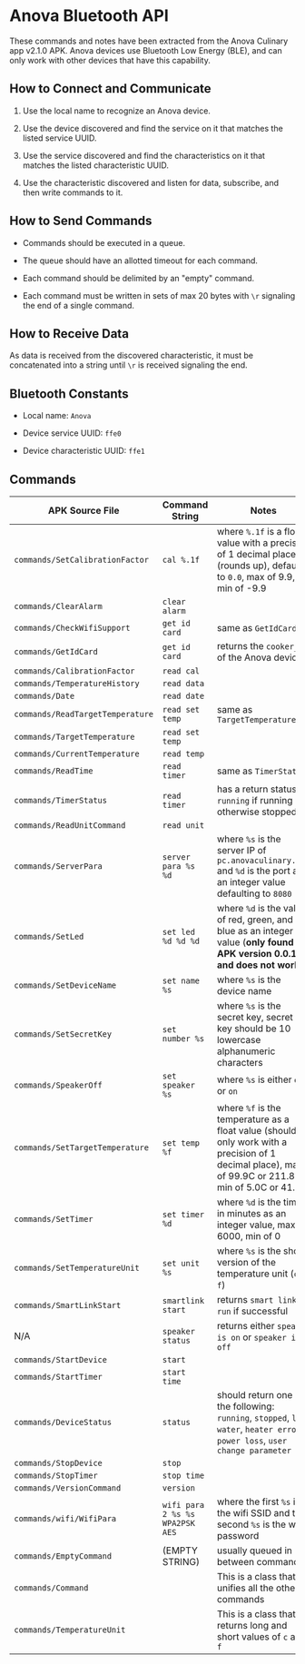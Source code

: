 # Anova Bluetooth API

These commands and notes have been extracted from the Anova Culinary app v2.1.0
APK. Anova devices use Bluetooth Low Energy (BLE), and can only work with other
devices that have this capability.

## How to Connect and Communicate

1.  Use the local name to recognize an Anova device.

2.  Use the device discovered and find the service on it that matches the listed
    service UUID.

3.  Use the service discovered and find the characteristics on it that matches
    the listed characteristic UUID.

4.  Use the characteristic discovered and listen for data, subscribe, and then
    write commands to it.

## How to Send Commands

*   Commands should be executed in a queue.

*   The queue should have an allotted timeout for each command.

*   Each command should be delimited by an "empty" command.

*   Each command must be written in sets of max 20 bytes with `\r` signaling the
    end of a single command.

## How to Receive Data

As data is received from the discovered characteristic, it must be concatenated
into a string until `\r` is received signaling the end.

## Bluetooth Constants

*   Local name: `Anova`

*   Device service UUID: `ffe0`

*   Device characteristic UUID: `ffe1`

## Commands

| APK Source File                  | Command String                  | Notes |
|----------------------------------|---------------------------------|-------|
| `commands/SetCalibrationFactor`  | `cal %.1f`                      | where `%.1f` is a float value with a precision of 1 decimal place (rounds up), defaults to `0.0`, max of 9.9, min of -9.9 |
| `commands/ClearAlarm`            | `clear alarm`                   |       |
| `commands/CheckWifiSupport`      | `get id card`                   | same as `GetIdCard` |
| `commands/GetIdCard`             | `get id card`                   | returns the `cooker_id` of the Anova device |
| `commands/CalibrationFactor`     | `read cal`                      |       |
| `commands/TemperatureHistory`    | `read data`                     |       |
| `commands/Date`                  | `read date`                     |       |
| `commands/ReadTargetTemperature` | `read set temp`                 | same as `TargetTemperature` |
| `commands/TargetTemperature`     | `read set temp`                 |       |
| `commands/CurrentTemperature`    | `read temp`                     |       |
| `commands/ReadTime`              | `read timer`                    | same as `TimerStatus` |
| `commands/TimerStatus`           | `read timer`                    | has a return status of `running` if running otherwise stopped |
| `commands/ReadUnitCommand`       | `read unit`                     |       |
| `commands/ServerPara`            | `server para %s %d`             | where `%s` is the server IP of `pc.anovaculinary.com` and `%d` is the port as an integer value defaulting to `8080` |
| `commands/SetLed`                | `set led %d %d %d`              | where `%d` is the value of red, green, and blue as an integer value (**only found in APK version 0.0.180 and does not work**) |
| `commands/SetDeviceName`         | `set name %s`                   | where `%s` is the device name |
| `commands/SetSecretKey`          | `set number %s`                 | where `%s` is the secret key, secret key should be 10 lowercase alphanumeric characters |
| `commands/SpeakerOff`            | `set speaker %s`                | where `%s` is either `off` or `on` |
| `commands/SetTargetTemperature`  | `set temp %f`                   | where `%f` is the temperature as a float value (should only work with a precision of 1 decimal place), max of 99.9C or 211.8F, min of 5.0C or 41.0F |
| `commands/SetTimer`              | `set timer %d`                  | where `%d` is the time in minutes as an integer value, max of 6000, min of 0 |
| `commands/SetTemperatureUnit`    | `set unit %s`                   | where `%s` is the short version of the temperature unit (`c` or `f`) |
| `commands/SmartLinkStart`        | `smartlink start`               | returns `smart link run` if successful |
| N/A                              | `speaker status`                | returns either `speaker is on` or `speaker is off` |
| `commands/StartDevice`           | `start`                         |       |
| `commands/StartTimer`            | `start time`                    |       |
| `commands/DeviceStatus`          | `status`                        | should return one of the following: `running`, `stopped`, `low water`, `heater error`, `power loss`, `user change parameter` |
| `commands/StopDevice`            | `stop`                          |       |
| `commands/StopTimer`             | `stop time`                     |       |
| `commands/VersionCommand`        | `version`                       |       |
| `commands/wifi/WifiPara`         | `wifi para 2 %s %s WPA2PSK AES` | where the first `%s` is the wifi SSID and the second `%s` is the wifi password |
| `commands/EmptyCommand`          | (EMPTY STRING)                  | usually queued in between commands |
| `commands/Command`               |                                 | This is a class that unifies all the other commands |
| `commands/TemperatureUnit`       |                                 | This is a class that returns long and short values of `c` and `f` |
